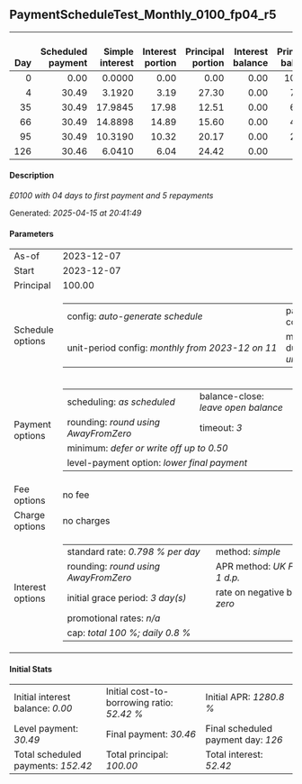 <h2>PaymentScheduleTest_Monthly_0100_fp04_r5</h2>
<table>
    <thead style="vertical-align: bottom;">
        <th style="text-align: right;">Day</th>
        <th style="text-align: right;">Scheduled payment</th>
        <th style="text-align: right;">Simple interest</th>
        <th style="text-align: right;">Interest portion</th>
        <th style="text-align: right;">Principal portion</th>
        <th style="text-align: right;">Interest balance</th>
        <th style="text-align: right;">Principal balance</th>
        <th style="text-align: right;">Total simple interest</th>
        <th style="text-align: right;">Total interest</th>
        <th style="text-align: right;">Total principal</th>
    </thead>
    <tr style="text-align: right;">
        <td class="ci00">0</td>
        <td class="ci01" style="white-space: nowrap;">0.00</td>
        <td class="ci02">0.0000</td>
        <td class="ci03">0.00</td>
        <td class="ci04">0.00</td>
        <td class="ci05">0.00</td>
        <td class="ci06">100.00</td>
        <td class="ci07">0.0000</td>
        <td class="ci08">0.00</td>
        <td class="ci09">0.00</td>
    </tr>
    <tr style="text-align: right;">
        <td class="ci00">4</td>
        <td class="ci01" style="white-space: nowrap;">30.49</td>
        <td class="ci02">3.1920</td>
        <td class="ci03">3.19</td>
        <td class="ci04">27.30</td>
        <td class="ci05">0.00</td>
        <td class="ci06">72.70</td>
        <td class="ci07">3.1920</td>
        <td class="ci08">3.19</td>
        <td class="ci09">27.30</td>
    </tr>
    <tr style="text-align: right;">
        <td class="ci00">35</td>
        <td class="ci01" style="white-space: nowrap;">30.49</td>
        <td class="ci02">17.9845</td>
        <td class="ci03">17.98</td>
        <td class="ci04">12.51</td>
        <td class="ci05">0.00</td>
        <td class="ci06">60.19</td>
        <td class="ci07">21.1765</td>
        <td class="ci08">21.17</td>
        <td class="ci09">39.81</td>
    </tr>
    <tr style="text-align: right;">
        <td class="ci00">66</td>
        <td class="ci01" style="white-space: nowrap;">30.49</td>
        <td class="ci02">14.8898</td>
        <td class="ci03">14.89</td>
        <td class="ci04">15.60</td>
        <td class="ci05">0.00</td>
        <td class="ci06">44.59</td>
        <td class="ci07">36.0663</td>
        <td class="ci08">36.06</td>
        <td class="ci09">55.41</td>
    </tr>
    <tr style="text-align: right;">
        <td class="ci00">95</td>
        <td class="ci01" style="white-space: nowrap;">30.49</td>
        <td class="ci02">10.3190</td>
        <td class="ci03">10.32</td>
        <td class="ci04">20.17</td>
        <td class="ci05">0.00</td>
        <td class="ci06">24.42</td>
        <td class="ci07">46.3853</td>
        <td class="ci08">46.38</td>
        <td class="ci09">75.58</td>
    </tr>
    <tr style="text-align: right;">
        <td class="ci00">126</td>
        <td class="ci01" style="white-space: nowrap;">30.46</td>
        <td class="ci02">6.0410</td>
        <td class="ci03">6.04</td>
        <td class="ci04">24.42</td>
        <td class="ci05">0.00</td>
        <td class="ci06">0.00</td>
        <td class="ci07">52.4264</td>
        <td class="ci08">52.42</td>
        <td class="ci09">100.00</td>
    </tr>
</table>
<h4>Description</h4>
<p><i>£0100 with 04 days to first payment and 5 repayments</i></p>
<p>Generated: <i>2025-04-15 at 20:41:49</i></p>
<h4>Parameters</h4>
<table>
    <tr>
        <td>As-of</td>
        <td>2023-12-07</td>
    </tr>
    <tr>
        <td>Start</td>
        <td>2023-12-07</td>
    </tr>
    <tr>
        <td>Principal</td>
        <td>100.00</td>
    </tr>
    <tr>
        <td>Schedule options</td>
        <td>
            <table>
                <tr>
                    <td>config: <i>auto-generate schedule</i></td>
                    <td>payment count: <i>5</i></td>
                </tr>
                <tr>
                    <td style="white-space: nowrap;">unit-period config: <i>monthly from 2023-12 on 11</i></td>
                    <td>max duration: <i>unlimited</i></td>
                </tr>
            </table>
        </td>
    </tr>
    <tr>
        <td>Payment options</td>
        <td>
            <table>
                <tr>
                    <td>scheduling: <i>as scheduled</i></td>
                    <td>balance-close: <i>leave&nbsp;open&nbsp;balance</i></td>
                </tr>
                <tr>
                    <td>rounding: <i>round using AwayFromZero</i></td>
                    <td>timeout: <i>3</i></td>
                </tr>
                <tr>
                    <td colspan='2'>minimum: <i>defer&nbsp;or&nbsp;write&nbsp;off&nbsp;up&nbsp;to&nbsp;0.50</i></td>
                </tr>
                <tr>
                    <td colspan='2'>level-payment option: <i>lower&nbsp;final&nbsp;payment</i></td>
                </tr>
            </table>
        </td>
    </tr>
    <tr>
        <td>Fee options</td>
        <td>no fee
        </td>
    </tr>
    <tr>
        <td>Charge options</td>
        <td>no charges
        </td>
    </tr>
    <tr>
        <td>Interest options</td>
        <td>
            <table>
                <tr>
                    <td>standard rate: <i>0.798 % per day</i></td>
                    <td>method: <i>simple</i></td>
                </tr>
                <tr>
                    <td>rounding: <i>round using AwayFromZero</i></td>
                    <td>APR method: <i>UK FCA to 1 d.p.</i></td>
                </tr>
                <tr>
                    <td>initial grace period: <i>3 day(s)</i></td>
                    <td>rate on negative balance: <i>zero</i></td>
                </tr>
                <tr>
                    <td colspan="2">promotional rates: <i><i>n/a</i></i></td>
                </tr>
                <tr>
                    <td colspan="2">cap: <i>total 100 %; daily 0.8 %</td>
                </tr>
            </table>
        </td>
    </tr>
</table>
<h4>Initial Stats</h4>
<table>
    <tr>
        <td>Initial interest balance: <i>0.00</i></td>
        <td>Initial cost-to-borrowing ratio: <i>52.42 %</i></td>
        <td>Initial APR: <i>1280.8 %</i></td>
    </tr>
    <tr>
        <td>Level payment: <i>30.49</i></td>
        <td>Final payment: <i>30.46</i></td>
        <td>Final scheduled payment day: <i>126</i></td>
    </tr>
    <tr>
        <td>Total scheduled payments: <i>152.42</i></td>
        <td>Total principal: <i>100.00</i></td>
        <td>Total interest: <i>52.42</i></td>
    </tr>
</table>
